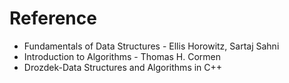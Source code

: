 # Reference 

* Fundamentals of Data Structures - Ellis Horowitz, Sartaj Sahni
* Introduction to Algorithms - Thomas H. Cormen
* Drozdek-Data Structures and Algorithms in C++